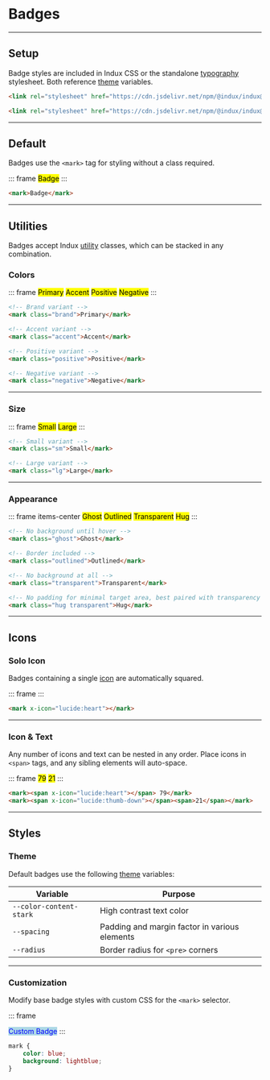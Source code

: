 # Badges

---

## Setup

Badge styles are included in Indux CSS or the standalone [typography](/elements/typography) stylesheet. Both reference [theme](/styles/theme) variables.

<x-code-group copy>

```html "Indux CSS"
<link rel="stylesheet" href="https://cdn.jsdelivr.net/npm/@indux/indux@latest/dist/indux.css" />
```

```html "Standalone"
<link rel="stylesheet" href="https://cdn.jsdelivr.net/npm/@indux/indux@latest/dist/indux.typography.css" />
```

</x-code-group>

---

## Default

Badges use the `<mark>` tag for styling without a class required.

::: frame
<mark>Badge</mark>
:::

```html copy
<mark>Badge</mark>
```

---

## Utilities

Badges accept Indux [utility](/styles/utilities) classes, which can be stacked in any combination.

### Colors
::: frame
<mark class="brand">Primary</mark>
<mark class="accent">Accent</mark>
<mark class="positive">Positive</mark>
<mark class="negative">Negative</mark>
:::

```html copy
<!-- Brand variant -->
<mark class="brand">Primary</mark>

<!-- Accent variant -->
<mark class="accent">Accent</mark>

<!-- Positive variant -->
<mark class="positive">Positive</mark>

<!-- Negative variant -->
<mark class="negative">Negative</mark>
```

---

### Size

::: frame
<mark class="sm">Small</mark>
<mark class="lg">Large</mark>
:::

```html copy
<!-- Small variant -->
<mark class="sm">Small</mark>

<!-- Large variant -->
<mark class="lg">Large</mark>
```

---

### Appearance

::: frame items-center
<mark class="ghost">Ghost</mark>
<mark class="outlined">Outlined</mark>
<mark class="transparent">Transparent</mark>
<mark class="hug transparent">Hug</mark>
:::

```html copy
<!-- No background until hover -->
<mark class="ghost">Ghost</mark>

<!-- Border included -->
<mark class="outlined">Outlined</mark>

<!-- No background at all -->
<mark class="transparent">Transparent</mark>

<!-- No padding for minimal target area, best paired with transparency -->
<mark class="hug transparent">Hug</mark>
```

---

## Icons

### Solo Icon

Badges containing a single [icon](/plugins/icons) are automatically squared.

::: frame
<mark x-icon="lucide:heart"></mark>
:::

```html copy
<mark x-icon="lucide:heart"></mark>
```

---

### Icon & Text

Any number of icons and text can be nested in any order. Place icons in `<span>` tags, and any sibling elements will auto-space.

::: frame
<mark><span x-icon="lucide:heart"></span> 79</mark>
<mark><span x-icon="lucide:thumbs-down"></span><span>21</span></mark>
:::

```html copy
<mark><span x-icon="lucide:heart"></span> 79</mark>
<mark><span x-icon="lucide:thumb-down"></span><span>21</span></mark>
```

---

## Styles

### Theme

Default badges use the following [theme](/styles/theme) variables:

| Variable | Purpose |
|----------|---------|
| `--color-content-stark` | High contrast text color |
| `--spacing` | Padding and margin factor in various elements |
| `--radius` | Border radius for `<pre>` corners |

---

### Customization

Modify base badge styles with custom CSS for the `<mark>` selector.

::: frame
<style>
mark.custom {
    color: blue;
    background: lightblue;
}
</style>

<mark class="custom">Custom Badge</mark>
:::

```css copy
mark {
    color: blue;
    background: lightblue;
}
```